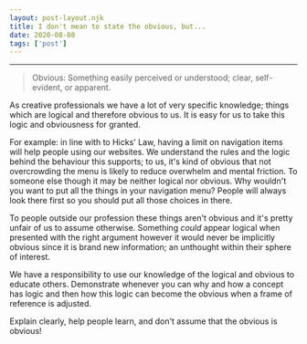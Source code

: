 ```yaml
---
layout: post-layout.njk 
title: I don't mean to state the obvious, but...
date: 2020-08-08
tags: ['post']
---
```


*****

> Obvious: Something easily perceived or understood; clear, self-evident, or apparent.

<!-- Excerpt Start -->
As creative professionals we have a lot of very specific knowledge; things which are logical and therefore obvious to us. It is easy for us to take this logic and obviousness for granted.<!-- Excerpt End -->

For example: in line with to Hicks' Law, having a limit on navigation items will help people using our websites. We understand the rules and the logic behind the behaviour this supports; to us, it's kind of obvious that not overcrowding the menu is likely to reduce overwhelm and mental friction. To someone else though it may be neither logical nor obvious. Why wouldn't you want to put all the things in your navigation menu? People will always look there first so you should put all those choices in there.

To people outside our profession these things aren't obvious and it's pretty unfair of us to assume otherwise. Something *could* appear logical when presented with the right argument however it would never be implicitly obvious since it is brand new information; an unthought within their sphere of interest.

We have a responsibility to use our knowledge of the logical and obvious to educate others. Demonstrate whenever you can why and how a concept has logic and then how this logic can become the obvious when a frame of reference is adjusted.

Explain clearly, help people learn, and don't assume that the obvious is obvious!